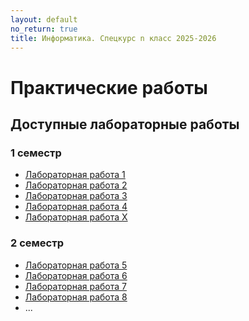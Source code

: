 ```yaml
---
layout: default
no_return: true
title: Информатика. Спецкурс n класс 2025-2026
---
```


# Практические работы

## Доступные лабораторные работы

### 1 семестр

- [Лабораторная работа 1][lab_1]  
- [Лабораторная работа 2][lab_2]  
- [Лабораторная работа 3][lab_3]   
- [Лабораторная работа 4][lab_4]  
- [Лабораторная работа X][lab_X] 

### 2 семестр

- [Лабораторная работа 5][lab_5] 
- [Лабораторная работа 6][lab_6] 
- [Лабораторная работа 7][lab_7] 
- [Лабораторная работа 8][lab_8] 
- ...

[index]: {{site.baseurl}}/index

[lab_1]: {{site.baseurl}}/labs/lab-1
[lab_2]: {{site.baseurl}}/labs/lab-2
[lab_3]: {{site.baseurl}}/labs/lab-3
[lab_4]: {{site.baseurl}}/labs/lab-4
[lab_5]: {{site.baseurl}}/labs/lab-5
[lab_6]: {{site.baseurl}}/labs/lab-maze
[lab_7]: {{site.baseurl}}/labs/lab-7
[lab_8]: {{site.baseurl}}/labs/lab-spaceship
[lab_X]: {{site.baseurl}}/labs/lab-x

